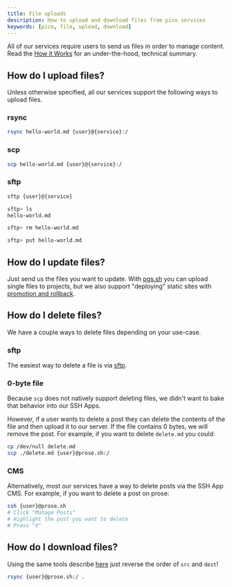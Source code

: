 ```yaml
---
title: File uploads
description: How to upload and download files from pico services
keywords: [pico, file, upload, download]
---
```


All of our services require users to send us files in order to manage content.
Read the [How it Works](/how-it-works) for an under-the-hood, technical summary.

## How do I upload files?

Unless otherwise specified, all our services support the following ways to
upload files.

### rsync

```bash
rsync hello-world.md {user}@{service}:/
```

### scp

```bash
scp hello-world.md {user}@{service}:/
```

### sftp

```bash
sftp {user}@{service}

sftp> ls
hello-world.md

sftp> rm hello-world.md

sftp> put hello-world.md
```

## How do I update files?

Just send us the files you want to update. With [pgs.sh](/pgs) you can upload
single files to projects, but we also support "deploying" static sites with
[promotion and rollback](/pgs#project-promotion-and-rollback).

## How do I delete files?

We have a couple ways to delete files depending on your use-case.

### sftp

The easiest way to delete a file is via [sftp](#sftp).

### 0-byte file

Because `scp` does not natively support deleting files, we didn't want to bake
that behavior into our SSH Apps.

However, if a user wants to delete a post they can delete the contents of the
file and then upload it to our server. If the file contains 0 bytes, we will
remove the post. For example, if you want to delete `delete.md` you could:

```bash
cp /dev/null delete.md
scp ./delete.md {user}@prose.sh:/
```

### CMS

Alternatively, most our services have a way to delete posts via the SSH App CMS.
For example, if you want to delete a post on prose:

```bash
ssh {user}@prose.sh
# Click "Manage Posts"
# Highlight the post you want to delete
# Press "X"
```

## How do I download files?

Using the same tools describe [here](#how-do-i-upload-files) just reverse the
order of `src` and `dest`!

```bash
rsync {user}@prose.sh:/ .
```
